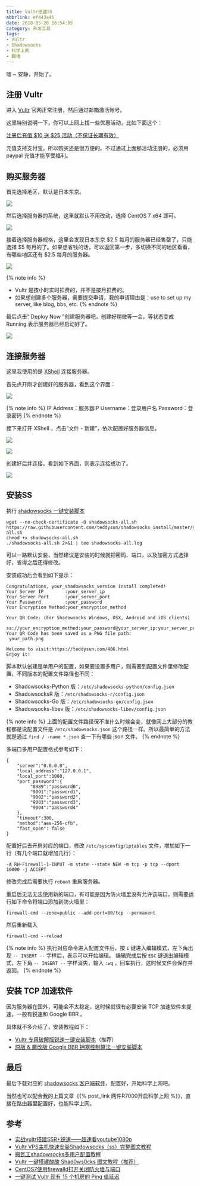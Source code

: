 ```yaml
---
title: Vultr搭建SS
abbrlink: ef443e45
date: 2018-05-26 16:54:05
category: 开发工具
tags:
- Vultr
- Shadowsocks
- 科学上网
- 翻墙
---
```


嘘 ~ 安静，开始了。

<!-- more -->

## 注册 Vultr

进入 [Vultr](https://www.vultr.com/) 官网正常注册，然后通过邮箱激活账号。

这里特别说明一下，你可以上网上找一些优惠活动，比如下面这个：

[注册后充值 $10 送 $25 活动（不保证长期有效）](https://www.vultr.com/promo25b/?service=promo25b)

充值支持支付宝，所以购买还是很方便的。不过通过上面那活动注册的，必须用 paypal 充值才能享受福利。

## 购买服务器

首先选择地区，默认是日本东京。

![](https://i.loli.net/2018/05/26/5b097d1381ea2.png)

然后选择服务器的系统，这里就默认不用改动，选择 CentOS 7 x64 即可。

![](https://i.loli.net/2018/05/26/5b097e048ab00.png)

接着选择服务器规格，这里会发现日本东京 $2.5 每月的服务器已经售罄了，只能选择 $5 每月的了。如果想省钱的话，可以返回第一步，多切换不同的地区看看，有哪些地区还有 $2.5 每月的服务器。

![](https://i.loli.net/2018/05/26/5b097eca4965d.png)

{% note info %}
- Vultr 是按小时实时扣费的，并不是按月扣费的。
- 如果想创建多个服务器，需要提交申请，我的申请理由是：use to set up my server, like blog, bbs, etc.
{% endnote %}

最后点击“ Deploy Now ”创建服务器吧，创建好稍微等一会，等状态变成 Running 表示服务器已经启动好了。

![](https://i.loli.net/2018/05/26/5b09830d2c868.png)

## 连接服务器

这里我使用的是 [XShell](http://www.netsarang.com/products/xsh_overview.html) 连接服务器。

首先点开刚才创建好的服务器，看到这个界面：

![](https://i.loli.net/2018/05/26/5b09844e89dca.png)

{% note info %}
IP Address：服务器IP
Username：登录用户名
Password：登录密码
{% endnote %}

接下来打开 XShell ，点击“文件 - 新建”，依次配置好服务器信息。

![](https://i.loli.net/2018/05/27/5b0985f882f7a.png)

![](https://i.loli.net/2018/05/27/5b098652979e2.png)

创建好后并连接，看到如下界面，则表示连接成功了。

![](https://i.loli.net/2018/05/27/5b09870a28252.png)

## 安装SS

执行 [shadowsocks 一键安装脚本](https://teddysun.com/486.html)

```
wget --no-check-certificate -O shadowsocks-all.sh https://raw.githubusercontent.com/teddysun/shadowsocks_install/master/shadowsocks-all.sh
chmod +x shadowsocks-all.sh
./shadowsocks-all.sh 2>&1 | tee shadowsocks-all.log
```

可以一路默认安装，当然建议是安装的时候就把密码、端口，以及加密方式选择好，省得之后还得修改。

安装成功后会看到如下提示：

```
Congratulations, your_shadowsocks_version install completed!
Your Server IP        :your_server_ip
Your Server Port      :your_server_port
Your Password         :your_password
Your Encryption Method:your_encryption_method

Your QR Code: (For Shadowsocks Windows, OSX, Android and iOS clients)
 ss://your_encryption_method:your_password@your_server_ip:your_server_port
Your QR Code has been saved as a PNG file path:
 your_path.png

Welcome to visit:https://teddysun.com/486.html
Enjoy it!
```

脚本默认创建是单用户的配置，如果要设置多用户，则需要到配置文件里修改配置，不同版本的配置文件路径也不同：

- Shadowsocks-Python 版：`/etc/shadowsocks-python/config.json`
- ShadowsocksR 版：`/etc/shadowsocks-r/config.json`
- Shadowsocks-Go 版：`/etc/shadowsocks-go/config.json`
- Shadowsocks-libev 版：`/etc/shadowsocks-libev/config.json`

{% note info %}
上面的配置文件路径保不准什么时候会变，就像网上大部分的教程都是说配置文件是 `/etc/shadowsocks.json` 这个路径一样。所以最简单的方法就是通过 `find / -name *.json` 查一下有哪些 json 文件。
{% endnote %}

多端口多用户配置格式参考如下：

```
{
    "server":"0.0.0.0",
    "local_address":"127.0.0.1",
    "local_port":1080,
    "port_password":{
         "8989":"password0",
         "9001":"password1",
         "9002":"password2",
         "9003":"password3",
         "9004":"password4"
    },
    "timeout":300,
    "method":"aes-256-cfb",
    "fast_open": false
}
```

配置好后去开启对应的端口，修改 `/etc/sysconfig/iptables` 文件，增加如下一行（有几个端口就增加几行）：

```
-A RH-Firewall-1-INPUT -m state --state NEW -m tcp -p tcp --dport 10000 -j ACCEPT
```

修改完成后需要执行 `reboot` 重启服务器。

重启后无法无法使用新的端口，有可能是因为防火墙里没有允许该端口，则需要运行如下命令将端口添加到防火墙里：

```
firewall-cmd --zone=public --add-port=80/tcp --permanent
```

然后重新载入

```
firewall-cmd --reload
```

{% note info %}
执行对应命令进入配置文件后，按 `i` 键进入编辑模式，左下角出现 `-- INSERT --` 字样后，表示可以开始编辑。
编辑完成后按 `ESC` 键退出编辑模式，左下角 `-- INSERT --` 字样消失，输入 `:wq` ，回车执行，这时候文件会保存并返回。
{% endnote %}

## 安装 TCP 加速软件

因为服务器在国外，可能会不太稳定，这时候就很有必要安装 TCP 加速软件来提速，一般有锐速和 Google BBR 。

具体就不多介绍了，安装教程如下：

- [Vultr 专用破解版锐速一键安装脚本](https://www.vultrcn.com/7.html)（推荐）
- [原版 & 魔改版 Google BBR 拥塞控制算法一键安装脚本](https://www.vultrcn.com/5.html)

## 最后

最后下载对应的 [shadowsocks 客户端软件](https://www.shadowsocks.org/en/download/clients.html)，配置好，开始科学上网吧。

当然也可以配合我的上篇文章《{% post_link 网件R7000开启科学上网 %}》，直接在路由器里配置好，也能科学上网。

## 参考

- [实战vultr搭建SSR+锐速——超速看youtube1080p](https://www.qcgzxw.cn/1640.html)
- [Vultr VPS主机快速安装Shadowsocks（ss）完整图文教程](http://vultr.aicnm.com/Vultr-VPS%E4%B8%BB%E6%9C%BA%E5%BF%AB%E9%80%9F%E5%AE%89%E8%A3%85Shadowsocks%EF%BC%88ss%EF%BC%89%E5%AE%8C%E6%95%B4%E5%9B%BE%E6%96%87%E6%95%99%E7%A8%8B/)
- [搬瓦工shadowsocks多用户配置教程](http://calonye.com/22419.html)
- [Vultr 一键搭建酸酸 Shad0ws0cks 图文教程（推荐）](https://www.vultrcn.com/6.html)
- [CentOS7使用firewalld打开关闭防火墙与端口](http://www.cnblogs.com/moxiaoan/p/5683743.html)
- [一键测试 Vultr 现有 15 个机房的 Ping 值延迟](https://www.vultrcn.com/9.html)